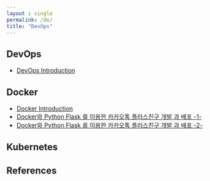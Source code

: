 ```yaml
---
layout : single
permalink: /de/
title: "DevOps"
---
```


## DevOps

* [DevOps Introduction](/devops-introduction)

## Docker

* [Docker Introduction](/docker-introduction)
* [Docker와 Python Flask 를 이용한 카카오톡 플러스친구 개발 과 배포 -1-](/kakaoplus-python1)
* [Docker와 Python Flask 를 이용한 카카오톡 플러스친구 개발 과 배포 -2-](/kakaoplus-python2)

## Kubernetes

## References

